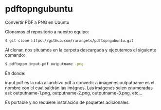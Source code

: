 # pdftopngubuntu
Convertir PDF a PNG en Ubuntu

Clonamos el repositorio a nuestro equipo:

```sh
$ git clone https://github.com/rarangels/pdftopngubuntu.git
```
Al clonar, nos situamos en la carpeta descargada y ejecutamos el siguiente comando:

```sh
$ pdftoppm input.pdf outputname -png
```
En donde:

input.pdf es la ruta al archivo pdf a convertir a imágenes
outputname es el nombre con el cual saldrán las imágnes. Las imágenes salen enumeradas asi: outputname-1.png, outputname-2.png, outputname-3.png, etc... 

Es portable y no requiere instalación de paquetes adicionales.
